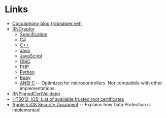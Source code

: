 # Links
* [Cocoaphony blog (robnapier.net)](http://robnapier.net)
* [RNCryptor](https://rncryptor.github.io)
    * [Specification](https://github.com/RNCryptor/RNCryptor-Spec)
    * [C#](https://github.com/RNCryptor/RNCryptor-cs)
    * [C++](https://github.com/RNCryptor/RNCryptor-cpp)
    * [Java](https://github.com/RNCryptor/JNCryptor)
    * [JavaScript](https://github.com/RNCryptor/rncryptor-js)
    * [ObjC](https://github.com/RNCryptor/RNCryptor)
    * [PHP](https://github.com/RNCryptor/RNCryptor-php)
    * [Python](https://github.com/RNCryptor/RNCryptor-python)
    * [Ruby](https://github.com/RNCryptor/ruby_rncryptor) 
    * [ANSI C](https://github.com/megabri/MGCryptor) -- Optimized for microcontrollers. Not compatible with other implementations.
* [RNPinnedCertValidator](https://github.com/rnapier/RNPinnedCertValidator)
* [HT5012: iOS: List of available trusted root certificates](http://support.apple.com/kb/HT5012)
* [Apple's iOS Security Document](https://www.apple.com/la/iphone/business/docs/iOS_Security_May12.pdf) -- Explains how Data Protection is implemented